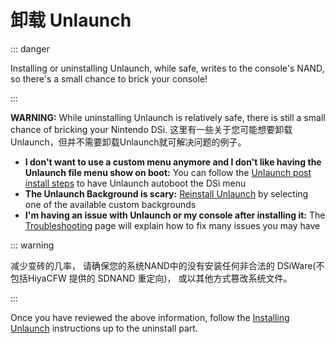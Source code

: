 # 卸载 Unlaunch

::: danger

Installing or uninstalling Unlaunch, while safe, writes to the console's NAND, so there's a small chance to brick your console!

:::

**WARNING:** While uninstalling Unlaunch is relatively safe, there is still a small chance of bricking your Nintendo DSi. 这里有一些关于您可能想要卸载Unlaunch，但并不需要卸载Unlaunch就可解决问题的例子。

- **I don't want to use a custom menu anymore and I don't like having the Unlaunch file menu show on boot:** You can follow the [Unlaunch post install steps](installing-unlaunch.html#section-iv-post-unlaunch-configuration) to have Unlaunch autoboot the DSi menu
- **The Unlaunch Background is scary:** [Reinstall Unlaunch](installing-unlaunch.html) by selecting one of the available custom backgrounds
- **I'm having an issue with Unlaunch or my console after installing it:** The [Troubleshooting](troubleshooting.html#unlaunch) page will explain how to fix many issues you may have

::: warning

减少变砖的几率， 请确保您的系统NAND中的没有安装任何非合法的 DSiWare(不包括HiyaCFW 提供的 SDNAND 重定向)， 或以其他方式篡改系统文件。

:::

Once you have reviewed the above information, follow the [Installing Unlaunch](installing-unlaunch.html) instructions up to the uninstall part.
